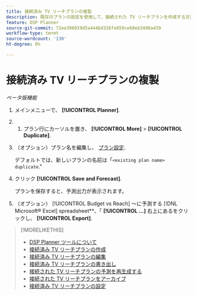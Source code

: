 ```yaml
---
title: 接続済み TV リーチプランの複製
description: 既存のプランの設定を使用して、接続された TV リーチプランを作成する方法を説明します。
feature: DSP Planner
source-git-commit: 72ee396019d5a444bd326fe659ce68eb3490a439
workflow-type: tm+mt
source-wordcount: '130'
ht-degree: 0%

---
```


# 接続済み TV リーチプランの複製

*ベータ版機能*

1. メインメニューで、 **[!UICONTROL Planner]**.

1. 
   1. プラン行にカーソルを置き、 **[!UICONTROL More]** > **[!UICONTROL Duplicate]**.

1. （オプション）プラン名を編集し、 [プラン設定](planner-settings.md).

   デフォルトでは、新しいプランの名前は「`<existing plan name> duplicate`.&quot;

1. クリック **[!UICONTROL Save and Forecast]**.

   プランを保存すると、予測出力が表示されます。

1. （オプション） [!UICONTROL Budget vs Reach] ～に予測する [!DNL Microsoft® Excel] spreadsheet**、「 **[!UICONTROL ...]** 右上にあるをクリックし、 **[!UICONTROL Export]**.

>[!MORELIKETHIS]
>
>* [DSP Planner ツールについて](planner-about.md)
>* [接続済み TV リーチプランの作成](planner-create.md)
>* [接続済み TV リーチプランの編集](planner-edit.md)
>* [接続済み TV リーチプランの書き出し](planner-export.md)
>* [接続された TV リーチプランの予測を再生成する](planner-forecast.md)
>* [接続された TV リーチプランをアーカイブ](planner-archive.md)
>* [接続済み TV リーチプランの設定](planner-settings.md)
